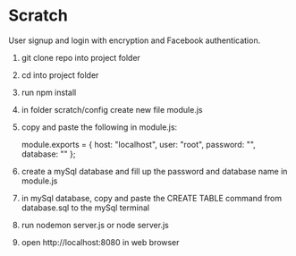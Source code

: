 # Scratch
User signup and login with encryption and Facebook authentication.

1. git clone repo into project folder
2. cd into project folder
3. run npm install
4. in folder scratch/config create new file module.js
5. copy and paste the following in module.js:
    
    module.exports = {
      host: "localhost",
      user: "root",
      password: "",
      database: ""
    };
    
6. create a mySql database and fill up the password and database name in module.js
7. in mySql database, copy and paste the CREATE TABLE command from database.sql to the mySql terminal
8. run nodemon server.js or node server.js
9. open http://localhost:8080 in web browser
